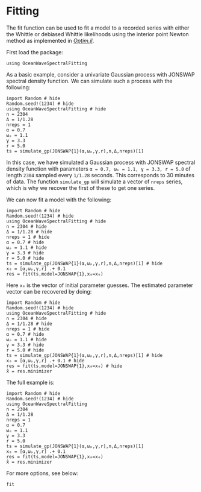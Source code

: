 # Fitting

The fit function can be used to fit a model to a recorded series with either the Whittle or debiased Whittle likelihoods using the interior point Newton method as implemented in [*Optim.jl*](https://github.com/JuliaNLSolvers/Optim.jl).

First load the package:
```@example
using OceanWaveSpectralFitting
```

As a basic example, consider a univariate Gaussian process with JONSWAP spectral density function. We can simulate such a process with the following:
```@example
import Random # hide
Random.seed!(1234) # hide
using OceanWaveSpectralFitting # hide
n = 2304
Δ = 1/1.28
nreps = 1
α = 0.7
ωₚ = 1.1
γ = 3.3
r = 5.0
ts = simulate_gp(JONSWAP{1}(α,ωₚ,γ,r),n,Δ,nreps)[1]
```
In this case, we have simulated a Gaussian process with JONSWAP spectral density function with parameters `α = 0.7, ωₚ = 1.1, γ = 3.3, r = 5.0` of length `2304` sampled every `1/1.28` seconds. This corresponds to 30 minutes of data.
The function `simulate_gp` will simulate a vector of `nreps` series, which is why we recover the first of these to get one series.

We can now fit a model with the following:
```@example
import Random # hide
Random.seed!(1234) # hide
using OceanWaveSpectralFitting # hide
n = 2304 # hide
Δ = 1/1.28 # hide
nreps = 1 # hide
α = 0.7 # hide
ωₚ = 1.1 # hide
γ = 3.3 # hide
r = 5.0 # hide
ts = simulate_gp(JONSWAP{1}(α,ωₚ,γ,r),n,Δ,nreps)[1] # hide
x₀ = [α,ωₚ,γ,r] .+ 0.1
res = fit(ts,model=JONSWAP{1},x₀=x₀)
```
Here `x₀` is the vector of initial parameter guesses. 
The estimated parameter vector can be recovered by doing:
```@example
import Random # hide
Random.seed!(1234) # hide
using OceanWaveSpectralFitting # hide
n = 2304 # hide
Δ = 1/1.28 # hide
nreps = 1 # hide
α = 0.7 # hide
ωₚ = 1.1 # hide
γ = 3.3 # hide
r = 5.0 # hide
ts = simulate_gp(JONSWAP{1}(α,ωₚ,γ,r),n,Δ,nreps)[1] # hide
x₀ = [α,ωₚ,γ,r] .+ 0.1 # hide
res = fit(ts,model=JONSWAP{1},x₀=x₀) # hide
x̂ = res.minimizer
```

The full example is:

```@example
import Random # hide
Random.seed!(1234) # hide
using OceanWaveSpectralFitting
n = 2304
Δ = 1/1.28
nreps = 1
α = 0.7
ωₚ = 1.1
γ = 3.3
r = 5.0
ts = simulate_gp(JONSWAP{1}(α,ωₚ,γ,r),n,Δ,nreps)[1]
x₀ = [α,ωₚ,γ,r] .+ 0.1
res = fit(ts,model=JONSWAP{1},x₀=x₀)
x̂ = res.minimizer
```

For more options, see below:

```@docs
fit
```